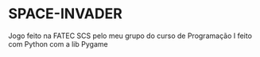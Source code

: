 # SPACE-INVADER
Jogo feito na FATEC SCS pelo meu grupo do curso de Programação I feito com Python com a lib Pygame
